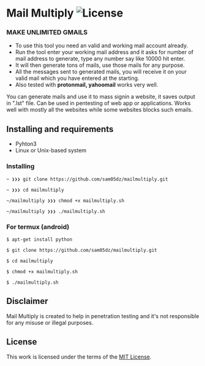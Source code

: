 # Mail Multiply ![License](https://img.shields.io/badge/License-MIT-red.svg)

### MAKE UNLIMITED GMAILS

- To use this tool you need an valid and working mail account already. </br>
- Run the tool enter your working mail address and it asks for number of mail address to generate, type any number say like 10000 hit enter. </br>
- It will then generate tons of mails, use those mails for any purpose. </br>
- All the messages sent to generated mails, you will receive it on your valid mail which you have entered at the starting.
- Also tested with **protonmail, yahoomail** works very well.

You can generate mails and use it to mass signin a website, it saves output in ".lst" file. Can be used in pentesting of web app or applications. Works well with mostly all the websites while some websites blocks such emails.


## Installing and requirements

- Pyhton3
- Linux or Unix-based system

### Installing

```
~ ❯❯❯ git clone https://github.com/sam05dz/mailmultiply.git

~ ❯❯❯ cd mailmultiply

~/mailmultiply ❯❯❯ chmod +x mailmultiply.sh

~/mailmultiply ❯❯❯ ./mailmultiply.sh
```

### For termux (android)

```
$ apt-get install python

$ git clone https://github.com/sam05dz/mailmultiply.git

$ cd mailmultiply

$ chmod +x mailmultiply.sh

$ ./mailmultiply.sh
```


## Disclaimer

Mail Multiply is created to help in penetration testing and it's not responsible for any misuse or illegal purposes.

## License

This work is licensed under the terms of the [MIT License](https://www.tldrlegal.com/l/mit).
